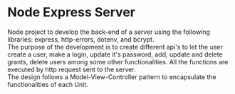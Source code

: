 # Node Express Server
Node project to develop the back-end of a server using the following libraries: express, http-errors, dotenv, and bcrypt.  
The purpose of the development is to create different api's to let the user create a user, make a login, update it's password, add, update and delete grants, delete users among some other functionalities. All the functions are executed by http request sent to the server.   
The design follows a Model-View-Controller pattern to encapsulate the functionalities of each Unit. 
